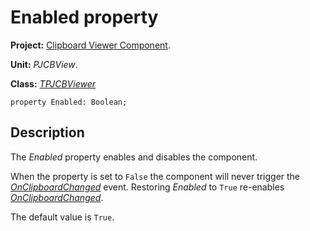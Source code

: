 <a href='Hidden comment: 
$Rev$
$Date$
'></a>

# Enabled property #

**Project:** [Clipboard Viewer Component](ClipboardViewerComponent.md).

**Unit:** _PJCBView_.

**Class:** _[TPJCBViewer](TPJCBViewer.md)_

```
property Enabled: Boolean;
```

## Description ##

The _Enabled_ property enables and disables the component.

When the property is set to `False` the component will never trigger the _[OnClipboardChanged](TPJCBViewerOnClipboardChanged.md)_ event. Restoring _Enabled_ to `True` re-enables _[OnClipboardChanged](TPJCBViewerOnClipboardChanged.md)_.

The default value is `True`.
